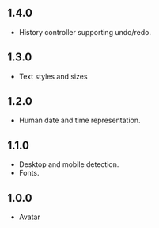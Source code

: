 ## 1.4.0

- History controller supporting undo/redo.

## 1.3.0

- Text styles and sizes

## 1.2.0

- Human date and time representation.

## 1.1.0

- Desktop and mobile detection.
- Fonts.

## 1.0.0

- Avatar
